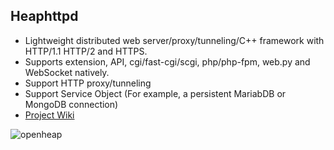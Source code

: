 ## Heaphttpd
* Lightweight distributed web server/proxy/tunneling/C++ framework with HTTP/1.1 HTTP/2 and HTTPS.
* Supports extension, API, cgi/fast-cgi/scgi, php/php-fpm, web.py and WebSocket natively.
* Support HTTP proxy/tunneling
* Support Service Object (For example, a persistent MariabDB or MongoDB connection)
* [Project Wiki](https://github.com/uplusware/heaphttpd/wiki/)

![openheap](https://raw.githubusercontent.com/uplusware/heaphttpd/master/doc/heaphttpd.png)
